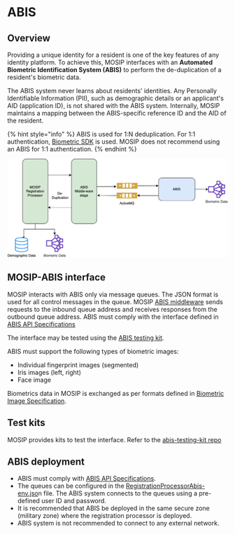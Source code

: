 # ABIS

## Overview

Providing a unique identity for a resident is one of the key features of any identity platform. To achieve this, MOSIP interfaces with an **Automated Biometric Identification System (ABIS)** to perform the de-duplication of a resident's biometric data.

The ABIS system never learns about residents' identities. Any Personally Identifiable Information (PII), such as demographic details or an applicant's AID (application ID), is not shared with the ABIS system. Internally, MOSIP maintains a mapping between the ABIS-specific reference ID and the AID of the resident.

{% hint style="info" %}
ABIS is used for 1:N deduplication. For 1:1 authentication, [Biometric SDK](biometric-sdk.md) is used. MOSIP does not recommend using an ABIS for 1:1 authentication.
{% endhint %}

![](../.gitbook/assets/abis.png)

## MOSIP-ABIS interface

MOSIP interacts with ABIS only via message queues. The JSON format is used for all control messages in the queue. MOSIP [ABIS middleware](https://github.com/mosip/registration/tree/release-1.2.0/registration-processor/core-processor/registration-processor-abis-middleware-stage) sends requests to the inbound queue address and receives responses from the outbound queue address. ABIS must comply with the interface defined in [ABIS API Specifications](abis-api.md)

The interface may be tested using the [ABIS testing kit](https://github.com/mosip/abis-testing-kit/tree/1.2.0).

ABIS must support the following types of biometric images:

* Individual fingerprint images (segmented)
* Iris images (left, right)
* Face image

Biometrics data in MOSIP is exchanged as per formats defined in [Biometric Image Specification](biometric-specification.md#image-formats).

## Test kits

MOSIP provides kits to test the interface. Refer to the [abis-testing-kit repo](https://github.com/mosip/abis-testing-kit/tree/1.2.0)

## ABIS deployment

* ABIS must comply with [ABIS API Specifications](abis-api.md).
* The queues can be configured in the [RegistrationProcessorAbis-env.jso](https://github.com/mosip/mosip-config/blob/master/registration-processor-abis.json)n file. The ABIS system connects to the queues using a pre-defined user ID and password.
* It is recommended that ABIS be deployed in the same secure zone (military zone) where the registration processor is deployed.
* ABIS system is not recommended to connect to any external network.
